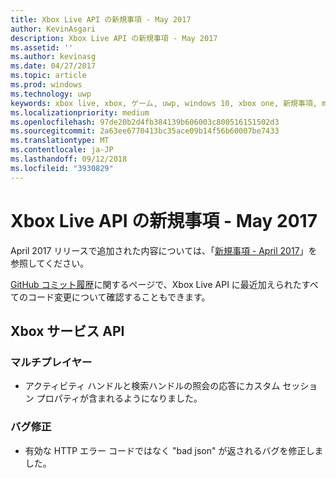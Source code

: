 ```yaml
---
title: Xbox Live API の新規事項 - May 2017
author: KevinAsgari
description: Xbox Live API の新規事項 - May 2017
ms.assetid: ''
ms.author: kevinasg
ms.date: 04/27/2017
ms.topic: article
ms.prod: windows
ms.technology: uwp
keywords: xbox live, xbox, ゲーム, uwp, windows 10, xbox one, 新規事項, may 2017
ms.localizationpriority: medium
ms.openlocfilehash: 97de20b2d4fb384139b606003c800516151502d3
ms.sourcegitcommit: 2a63ee6770413bc35ace09b14f56b60007be7433
ms.translationtype: MT
ms.contentlocale: ja-JP
ms.lasthandoff: 09/12/2018
ms.locfileid: "3930829"
---
```

# <a name="whats-new-for-the-xbox-live-apis---may-2017"></a>Xbox Live API の新規事項 - May 2017

April 2017 リリースで追加された内容については、「[新規事項 - April 2017](1704-whats-new.md)」を参照してください。

[GitHub コミット履歴](https://github.com/Microsoft/xbox-live-api/commits/master)に関するページで、Xbox Live API に最近加えられたすべてのコード変更について確認することもできます。

## <a name="xbox-services-apis"></a>Xbox サービス API

### <a name="multiplayer"></a>マルチプレイヤー

* アクティビティ ハンドルと検索ハンドルの照会の応答にカスタム セッション プロパティが含まれるようになりました。

### <a name="bug-fixes"></a>バグ修正

* 有効な HTTP エラー コードではなく "bad json" が返されるバグを修正しました。
